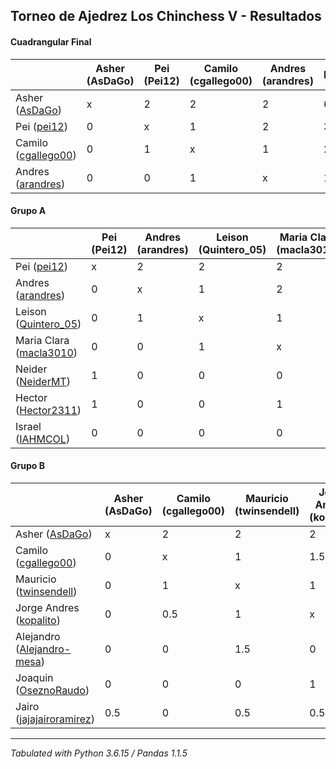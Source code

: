 ## Torneo de Ajedrez Los Chinchess V - Resultados

#### Cuadrangular Final
|                                                                    | Asher (AsDaGo) | Pei (Pei12) | Camilo (cgallego00) | Andres (arandres) | PTOS | Neudstatdl |
|--------------------------------------------------------------------|----------------|-------------|---------------------|-------------------|------|------------|
| Asher ([AsDaGo](https://lichess.org/?user=AsDaGo#friend))          |              x |           2 |                   2 |                 2 |    6 |         12 |
| Pei ([pei12](https://lichess.org/?user=pei12#friend))              |              0 |           x |                   1 |                 2 |    3 |          4 |
| Camilo ([cgallego00](https://lichess.org/?user=cgallego00#friend)) |              0 |           1 |                   x |                 1 |    2 |          4 |
| Andres ([arandres](https://lichess.org/?user=arandres#friend))     |              0 |           0 |                   1 |                 x |    1 |          2 |

#### Grupo A
|                                                                       | Pei (Pei12) | Andres (arandres) | Leison (Quintero_05) | Maria Clara (macla3010) | Neider (NeiderMT) | Hector (Hector2311) | Israel (IAHMCOL) | Bye | PTOS | Neudstatdl |
|-----------------------------------------------------------------------|-------------|-------------------|----------------------|-------------------------|-------------------|---------------------|------------------|-----|------|------------|
| Pei ([pei12](https://lichess.org/?user=pei12#friend))                 |           x |                 2 |                    2 |                       2 |                 1 |                   1 |                2 |   2 |   12 |         76 |
| Andres ([arandres](https://lichess.org/?user=arandres#friend))        |           0 |                 x |                    1 |                       2 |                 2 |                   2 |                2 |   2 |   11 |         56 |
| Leison ([Quintero_05](https://lichess.org/?user=Quintero_05#friend))  |           0 |                 1 |                    x |                       1 |                 2 |                   2 |                2 |   2 |   10 |         49 |
| Maria Clara ([macla3010](https://lichess.org/?user=macla3010#friend)) |           0 |                 0 |                    1 |                       x |                 2 |                   1 |                2 |   2 |    8 |         35 |
| Neider ([NeiderMT](https://lichess.org/?user=NeiderMT#friend))        |           1 |                 0 |                    0 |                       0 |                 x |                   2 |                2 |   2 |    7 |         28 |
| Hector ([Hector2311](https://lichess.org/?user=Hector2311#friend))    |           1 |                 0 |                    0 |                       1 |                 0 |                   x |                1 |   2 |    5 |         23 |
| Israel ([IAHMCOL](https://lichess.org/?user=IAHMCOL#friend))          |           0 |                 0 |                    0 |                       0 |                 0 |                   1 |                x |   2 |    3 |          5 |

#### Grupo B
|                                                                               | Asher (AsDaGo) | Camilo (cgallego00) | Mauricio (twinsendell) | Jorge Andres (kopalito) | Alejandro (Alejandro-mesa) | Joaquin (OseznoRaudo) | Jairo (jajajairoramirez) | Bye | PTOS | Neudstatdl |
|-------------------------------------------------------------------------------|----------------|---------------------|------------------------|-------------------------|----------------------------|-----------------------|--------------------------|-----|------|------------|
| Asher ([AsDaGo](https://lichess.org/?user=AsDaGo#friend))                     |              x |                   2 |                      2 |                       2 |                          2 |                     2 |                      1.5 |   2 | 13.5 |      82.75 |
| Camilo ([cgallego00](https://lichess.org/?user=cgallego00#friend))            |              0 |                   x |                      1 |                     1.5 |                          2 |                     2 |                        2 |   2 | 10.5 |         52 |
| Mauricio ([twinsendell](https://lichess.org/?user=twinsendell#friend))        |              0 |                   1 |                      x |                       1 |                        0.5 |                     2 |                      1.5 |   2 |    8 |       38.5 |
| Jorge Andres ([kopalito](https://lichess.org/?user=kopalito#friend))          |              0 |                 0.5 |                      1 |                       x |                          2 |                     1 |                      1.5 |   2 |    8 |         38 |
| Alejandro ([Alejandro-mesa](https://lichess.org/?user=Alejandro-mesa#friend)) |              0 |                   0 |                    1.5 |                       0 |                          x |                     1 |                        2 |   2 |  6.5 |         26 |
| Joaquin ([OseznoRaudo](https://lichess.org/?user=OseznoRaudo#friend))         |              0 |                   0 |                      0 |                       1 |                          1 |                     x |                        1 |   2 |    5 |         19 |
| Jairo ([jajajairoramirez](https://lichess.org/?user=jajajairoramirez#friend)) |            0.5 |                   0 |                    0.5 |                     0.5 |                          0 |                     1 |                        x |   2 |  4.5 |      19.75 |

****
*Tabulated with Python 3.6.15 / Pandas 1.1.5*
